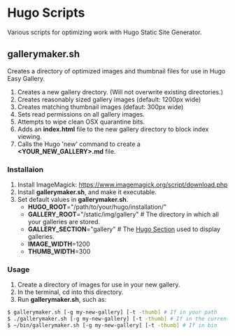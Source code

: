 # Hugo Scripts

Various scripts for optimizing work with Hugo Static Site Generator.

## gallerymaker.sh

Creates a directory of optimized images and thumbnail files for use in Hugo Easy Gallery.

1. Creates a new gallery drectory. (Will not overwrite existing directories.)
1. Creates reasonably sized gallery images (default: 1200px wide)
1. Creates matching thumbnail images (defaut: 300px wide)
1. Sets read permissions on all gallery images.
1. Attempts to wipe clean OSX quarantine bits.
1. Adds an **index.html** file to the new gallery directory to block index viewing.
1. Calls the Hugo 'new' command to create a **<YOUR_NEW_GALLERY>.md** file.

### Installaion

1. Install ImageMagick: https://www.imagemagick.org/script/download.php
1. Install **gallerymaker.sh**, and make it executable.
1. Set default values in **gallerymaker.sh**.
    * **HUGO_ROOT**="/path/to/your/hugo/installation/"
    * **GALLERY_ROOT**="/static/img/gallery" # The directory in which all your galleries are stored.
    * **GALLERY_SECTION**="gallery" # The [Hugo Section](https://gohugo.io/content-management/sections/) used to display galleries.
    * **IMAGE_WIDTH**=1200
    * **THUMB_WIDTH**=300

### Usage

1. Create a directory of images for use in your new gallery.
2. In the terminal, cd into this directory.
1. Run **gallerymaker.sh**, such as:

``` bash
$ gallerymaker.sh [-g my-new-gallery] [-t -thumb] # If in your path
$ ./gallerymaker.sh [-g my-new-gallery] [-t -thumb] # If in the current directory
$ ~/bin/gallerymaker.sh [-g my-new-gallery] [-t -thumb] # If in bin
```

